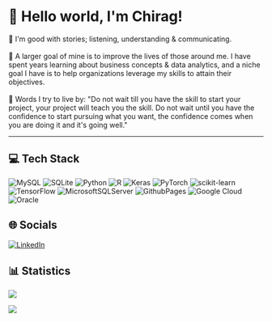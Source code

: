 # 👋 Hello world, I'm Chirag!
📖 I'm good with stories; listening, understanding & communicating.<br><br>🎯 A larger goal of mine is to improve the lives of those around me. I have spent years learning about business concepts & data analytics, and a niche goal I have is to help organizations leverage my skills to attain their objectives.<br><br>📜 Words I try to live by: "Do not wait till you have the skill to start your project, your project will teach you the skill. Do not wait until you have the confidence to start pursuing what you want, the confidence comes when you are doing it and it's going well."

---

## 💻 Tech Stack
![MySQL](https://img.shields.io/badge/mysql-4479A1.svg?style=plastic&logo=mysql&logoColor=white) ![SQLite](https://img.shields.io/badge/sqlite-%2307405e.svg?style=plastic&logo=sqlite&logoColor=white) ![Python](https://img.shields.io/badge/python-3670A0?style=plastic&logo=python&logoColor=ffdd54) ![R](https://img.shields.io/badge/r-%23276DC3.svg?style=plastic&logo=r&logoColor=white) ![Keras](https://img.shields.io/badge/Keras-%23D00000.svg?style=plastic&logo=Keras&logoColor=white) ![PyTorch](https://img.shields.io/badge/PyTorch-%23EE4C2C.svg?style=plastic&logo=PyTorch&logoColor=white) ![scikit-learn](https://img.shields.io/badge/scikit--learn-%23F7931E.svg?style=plastic&logo=scikit-learn&logoColor=white) ![TensorFlow](https://img.shields.io/badge/TensorFlow-%23FF6F00.svg?style=plastic&logo=TensorFlow&logoColor=white) ![MicrosoftSQLServer](https://img.shields.io/badge/Microsoft%20SQL%20Server-CC2927?style=plastic&logo=microsoft%20sql%20server&logoColor=white) ![GithubPages](https://img.shields.io/badge/github%20pages-121013?style=plastic&logo=github&logoColor=white) ![Google Cloud](https://img.shields.io/badge/GoogleCloud-%234285F4.svg?style=plastic&logo=google-cloud&logoColor=white) ![Oracle](https://img.shields.io/badge/Oracle-F80000?style=plastic&logo=oracle&logoColor=white)

## 🌐 Socials
[![LinkedIn](https://img.shields.io/badge/LinkedIn-%230077B5.svg?logo=linkedin&logoColor=white)](https://linkedin.com/in/https://www.linkedin.com/in/chiragnemani/)


## 📊 Statistics
[![](https://visitcount.itsvg.in/api?id=chiragnemani&icon=5&color=0)](https://visitcount.itsvg.in)

![](https://github-readme-streak-stats.herokuapp.com/?user=chiragnemani&theme=dark&hide_border=false)<br/>
